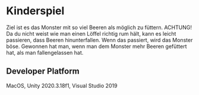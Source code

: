 # Kinderspiel

Ziel ist es das Monster mit so viel Beeren als möglich zu füttern. ACHTUNG! Da du nicht weist wie man einen Löffel richtig rum hält, kann es leicht passieren, dass Beeren hinunterfallen. Wenn das passiert, wird das Monster böse. Gewonnen hat man, wenn man dem Monster mehr Beeren gefüttert hat, als man fallengelassen hat.

## Developer Platform
MacOS, Unity 2020.3.18f1, Visual Studio 2019
